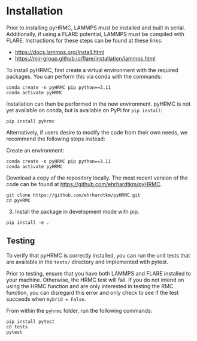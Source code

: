 Installation
===

Prior to installing pyHRMC, LAMMPS must be installed and built in serial. Additionally, if using a FLARE potential, LAMMPS must be compiled with FLARE. Instructions for these steps can be found at these links:

- https://docs.lammps.org/Install.html
- https://mir-group.github.io/flare/installation/lammps.html

To install pyHRMC, first create a virtual environment with the required packages. You can perform this via conda with the commands:
```
conda create -n pyHRMC pip python==3.11
conda activate pyHRMC
```

Installation can then be performed in the new environment. pyHRMC is not yet available on conda, but is available on PyPi for `pip install`: 
```
pip install pyhrmc
```

Alternatively, if users desire to modify the code from their own needs, we recommend the following steps instead:

Create an environment:
``` 
conda create -n pyHRMC pip python==3.11 
conda activate pyHRMC
```
Download a copy of the repository locally. The most recent version of the code can be found at https://github.com/ehrhardtkm/pyHRMC.
```
git clone https://github.com/ehrhardtkm/pyHRMC.git
cd pyHRMC
```


3. Install the package in development mode with pip.
```
pip install -e .
```

## Testing 
To verify that pyHRMC is correctly installed, you can run the unit tests that are available in the `tests/` directory and implemented with pytest. 

Prior to testing, ensure that you have both LAMMPS and FLARE installed to your machine. Otherwise, the HRMC test will fail. If you do not intend on using the HRMC function and are only interested in testing the RMC function, you can disregard this error and only check to see if the test succeeds when `Hybrid = False`.

From within the `pyhrmc` folder, run the following commands:
```
pip install pytest
cd tests
pytest
```